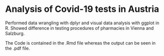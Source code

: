 # Analysis of Covid-19 tests in Austria

Performed data wrangling with dplyr and visual data analysis with ggplot in R. Showed difference in testing procedures of pharmacies in Vienna and Salzburg.

The Code is contained in the .Rmd file whereas the output can be seen in the .pdf file.
